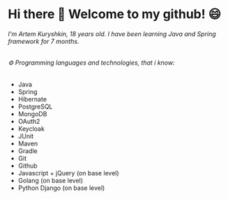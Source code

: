 # Hi there 👋 Welcome to my github! 😄
###### I'm Artem Kuryshkin, 18 years old. I have been learning Java and Spring framework for 7 months.
###### ⚙️ Programming languages and technologies, that i know:
- Java
- Spring
- Hibernate
- PostgreSQL
- MongoDB
- OAuth2
- Keycloak
- JUnit
- Maven
- Gradle
- Git
- Github
- Javascript + jQuery (on base level)
- Golang (on base level)
- Python Django (on base level)
